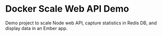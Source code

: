 # Docker Scale Web API Demo
Demo project to scale Node web API, capture statistics in Redis DB, and display data in an Ember app.

